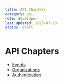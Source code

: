 ```yaml
---
title: API Chapters
category: api
role: developer
last_updated: 2025-07-20
status: draft
---
```

# API Chapters

- [Events](./api-events.md)
- [Organizations](./api-orgs.md)
- [Authentication](./api-auth.md)